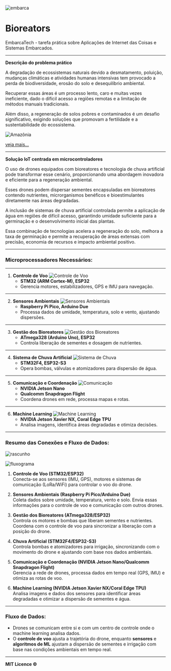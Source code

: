 ![embarca](embarca.png)

# Bioreators 

EmbarcaTech - tarefa prática sobre Aplicações de Internet das Coisas e Sistemas Embarcados.

---

**Descrição do problema prático**

A degradação de ecossistemas naturais devido a desmatamento, poluição, mudanças climáticas e atividades humanas intensivas tem provocado a perda de biodiversidade, erosão do solo e desequilíbrio ambiental. 

Recuperar essas áreas é um processo lento, caro e muitas vezes ineficiente, dado o difícil acesso a regiões remotas e a limitação de métodos manuais tradicionais. 

Além disso, a regeneração de solos pobres e contaminados é um desafio significativo, exigindo soluções que promovam a fertilidade e a sustentabilidade do ecossistema.

![Amazônia](amazonia.png)

[veja mais...](https://www.tempo.com/noticias/actualidade/sim-o-desmatamento-na-amazonia-provoca-reducao-de-chuvas-na-america-do-sul-clima-brasil.html)

---

**Solução IoT centrada em microcontroladores**

O uso de drones equipados com bioreatores e tecnologia de chuva artificial pode transformar esse cenário, proporcionando uma abordagem inovadora e eficiente para a regeneração ambiental. 

Esses drones podem dispersar sementes encapsuladas em bioreatores contendo nutrientes, microrganismos benéficos e bioestimulantes diretamente nas áreas degradadas. 

A inclusão de sistemas de chuva artificial controlada permite a aplicação de água em regiões de difícil acesso, garantindo umidade suficiente para a germinação e o desenvolvimento inicial das plantas. 

Essa combinação de tecnologias acelera a regeneração do solo, melhora a taxa de germinação e permite a recuperação de áreas extensas com precisão, economia de recursos e impacto ambiental positivo.

---

### Microprocessadores Necessários:  

---

1. **Controle de Voo**
   ![Controle de Voo](voo.png)
   - **STM32 (ARM Cortex-M), ESP32**   
   - Gerencia motores, estabilizadores, GPS e IMU para navegação.
  
---

2. **Sensores Ambientais**
   ![Sensores Ambientais](rasp.png)
   - **Raspberry Pi Pico, Arduino Due**   
   - Processa dados de umidade, temperatura, solo e vento, ajustando dispersões.  

---

3. **Gestão dos Bioreatores**
   ![Gestão dos Bioreatores](uno.png)
   - **ATmega328 (Arduino Uno), ESP32**   
   - Controla liberação de sementes e dosagem de nutrientes.  

---

4. **Sistema de Chuva Artificial**
   ![Sistema de Chuva](s3.png)
   - **STM32F4, ESP32-S3** 
   - Opera bombas, válvulas e atomizadores para dispersão de água.  

---

5. **Comunicação e Coordenação**
   ![Comunicação](jetson.png)
   - **NVIDIA Jetson Nano**
   - **Qualcomm Snapdragon Flight**
   - Coordena drones em rede, processa mapas e rotas.

---

6. **Machine Learning**
   ![Machine Learning](xavier.png)
   - **NVIDIA Jetson Xavier NX, Coral Edge TPU**
   - Analisa imagens, identifica áreas degradadas e otimiza decisões.

---

### **Resumo das Conexões e Fluxo de Dados:**

![rascunho](rasc.png)

![fluxograma](fluxograma.png)


1. **Controle de Voo (STM32/ESP32)**  
   Conecta-se aos sensores (IMU, GPS), motores e sistemas de comunicação (LoRa/WiFi) para controlar o voo do drone.


2. **Sensores Ambientais (Raspberry Pi Pico/Arduino Due)**  
   Coleta dados sobre umidade, temperatura, vento e solo. Envia essas informações para o controle de voo e comunicação com outros drones.


3. **Gestão dos Bioreatores (ATmega328/ESP32)**  
   Controla os motores e bombas que liberam sementes e nutrientes. Coordena com o controle de voo para sincronizar a liberação com a posição do drone.


4. **Chuva Artificial (STM32F4/ESP32-S3)**  
   Controla bombas e atomizadores para irrigação, sincronizando com o movimento do drone e ajustando com base nos dados ambientais.
   


5. **Comunicação e Coordenação (NVIDIA Jetson Nano/Qualcomm Snapdragon Flight)**  
   Gerencia a rede de drones, processa dados em tempo real (GPS, IMU) e otimiza as rotas de voo.
   


6. **Machine Learning (NVIDIA Jetson Xavier NX/Coral Edge TPU)**  
   Analisa imagens e dados dos sensores para identificar áreas degradadas e otimizar a dispersão de sementes e água.

---

### **Fluxo de Dados:**
- Drones se comunicam entre si e com um centro de controle onde o machine learning analisa dados.
- O **controle de voo** ajusta a trajetória do drone, enquanto **sensores** e **algoritmos de ML** ajustam a dispersão de sementes e irrigação com base nas condições ambientais em tempo real.

---

**MIT Licence ©**


